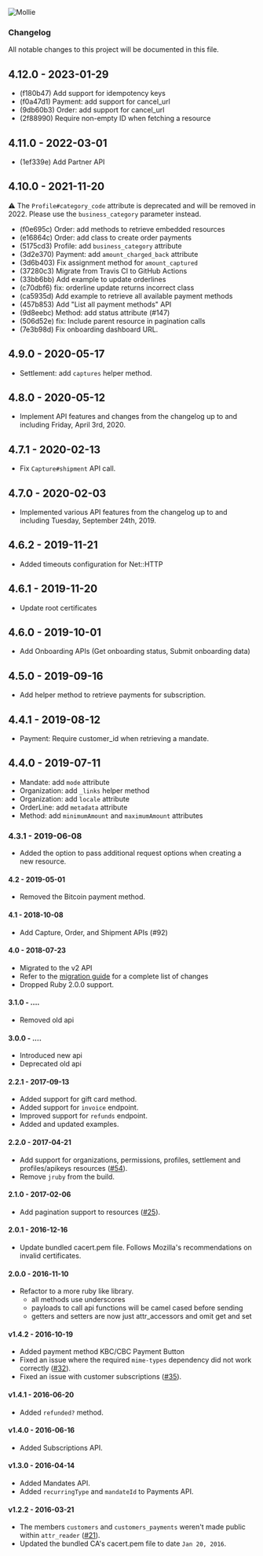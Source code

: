 ![Mollie](https://www.mollie.com/files/Mollie-Logo-Style-Small.png)

### Changelog

All notable changes to this project will be documented in this file.

## 4.12.0 - 2023-01-29

  - (f180b47) Add support for idempotency keys
  - (f0a47d1) Payment: add support for cancel_url
  - (9db60b3) Order: add support for cancel_url
  - (2f88990) Require non-empty ID when fetching a resource

## 4.11.0 - 2022-03-01

  - (1ef339e) Add Partner API

## 4.10.0 - 2021-11-20

:warning: The `Profile#category_code` attribute is deprecated and will be removed in 2022. Please use the `business_category` parameter instead.

  - (f0e695c) Order: add methods to retrieve embedded resources
  - (e16864c) Order: add class to create order payments
  - (5175cd3) Profile: add `business_category` attribute
  - (3d2e370) Payment: add `amount_charged_back` attribute
  - (3d6b403) Fix assignment method for `amount_captured`
  - (37280c3) Migrate from Travis CI to GitHub Actions
  - (33bb6bb) Add example to update orderlines
  - (c70dbf6) fix: orderline update returns incorrect class
  - (ca5935d) Add example to retrieve all available payment methods
  - (457b853) Add "List all payment methods" API
  - (9d8eebc) Method: add status attribute (#147)
  - (506d52e) fix: Include parent resource in pagination calls
  - (7e3b98d) Fix onboarding dashboard URL.

## 4.9.0 - 2020-05-17

  - Settlement: add `captures` helper method.

## 4.8.0 - 2020-05-12

  - Implement API features and changes from the changelog up to and including Friday, April 3rd, 2020.

## 4.7.1 - 2020-02-13

  - Fix `Capture#shipment` API call.

## 4.7.0 - 2020-02-03

  - Implemented various API features from the changelog up to and including Tuesday, September 24th, 2019.

## 4.6.2 - 2019-11-21

  - Added timeouts configuration for Net::HTTP

## 4.6.1 - 2019-11-20

  - Update root certificates

## 4.6.0 - 2019-10-01

  - Add Onboarding APIs (Get onboarding status, Submit onboarding data)

## 4.5.0 - 2019-09-16

  - Add helper method to retrieve payments for subscription.

## 4.4.1 - 2019-08-12

  - Payment: Require customer_id when retrieving a mandate.

## 4.4.0 - 2019-07-11

  - Mandate: add `mode` attribute
  - Organization: add `_links` helper method
  - Organization: add `locale` attribute
  - OrderLine: add `metadata` attribute
  - Method: add `minimumAmount` and `maximumAmount` attributes

### 4.3.1 - 2019-06-08

  - Added the option to pass additional request options when creating a new resource.

#### 4.2 - 2019-05-01

  - Removed the Bitcoin payment method.

#### 4.1 - 2018-10-08

  - Add Capture, Order, and Shipment APIs (#92)

#### 4.0 - 2018-07-23

  - Migrated to the v2 API
  - Refer to the [migration guide](/docs/migration_v3_x.md) for a complete list of changes
  - Dropped Ruby 2.0.0 support.

#### 3.1.0 - ....
  - Removed old api

#### 3.0.0 - ....
  - Introduced new api
  - Deprecated old api

#### 2.2.1 - 2017-09-13
  - Added support for gift card method.
  - Added support for `invoice` endpoint.
  - Improved support for `refunds` endpoint.
  - Added and updated examples.

#### 2.2.0 - 2017-04-21
  - Add support for organizations, permissions, profiles, settlement and profiles/apikeys resources ([#54](https://github.com/mollie/mollie-api-ruby/issues/54)).
  - Remove `jruby` from the build.

#### 2.1.0 - 2017-02-06
  - Add pagination support to resources ([#25](https://github.com/mollie/mollie-api-ruby/issues/25)).

#### 2.0.1 - 2016-12-16
  - Update bundled cacert.pem file. Follows Mozilla's recommendations on invalid certificates.

#### 2.0.0 - 2016-11-10
  - Refactor to a more ruby like library.
    - all methods use underscores
    - payloads to call api functions will be camel cased before sending
    - getters and setters are now just attr_accessors and omit get and set

#### v1.4.2 - 2016-10-19
  - Added payment method KBC/CBC Payment Button
  - Fixed an issue where the required `mime-types` dependency did not work correctly ([#32](https://github.com/mollie/mollie-api-ruby/pull/32)).
  - Fixed an issue with customer subscriptions ([#35](https://github.com/mollie/mollie-api-ruby/pull/35)).

#### v1.4.1 - 2016-06-20
  - Added `refunded?` method.

#### v1.4.0 - 2016-06-16
  - Added Subscriptions API.

#### v1.3.0 - 2016-04-14
  - Added Mandates API.
  - Added `recurringType` and `mandateId` to Payments API.

#### v1.2.2 - 2016-03-21
  - The members `customers` and `customers_payments` weren't made public within `attr_reader` ([#21](https://github.com/mollie/mollie-api-ruby/pull/21)).
  - Updated the bundled CA's cacert.pem file to date `Jan 20, 2016`.
